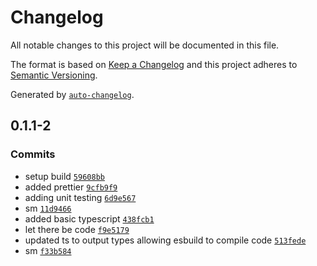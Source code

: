 # Changelog

All notable changes to this project will be documented in this file.

The format is based on [Keep a Changelog](https://keepachangelog.com/en/1.0.0/)
and this project adheres to [Semantic Versioning](https://semver.org/spec/v2.0.0.html).

Generated by [`auto-changelog`](https://github.com/CookPete/auto-changelog).

## 0.1.1-2

### Commits

- setup build [`59608bb`](https://github.com/jordanpapaleo/creating-react-libraries-from-scratch/commit/59608bb220e9c8b7880516d0a648a8640b6cd455)
- added prettier [`9cfb9f9`](https://github.com/jordanpapaleo/creating-react-libraries-from-scratch/commit/9cfb9f930565784e928d3e6a86777c8eacf681f2)
- adding unit testing [`6d9e567`](https://github.com/jordanpapaleo/creating-react-libraries-from-scratch/commit/6d9e567cbb34414466cdd1f8846dab9059210244)
- sm [`11d9466`](https://github.com/jordanpapaleo/creating-react-libraries-from-scratch/commit/11d9466986d6e9364421077b9071f854d6ee7e8b)
- added basic typescript [`438fcb1`](https://github.com/jordanpapaleo/creating-react-libraries-from-scratch/commit/438fcb194f0b3f2bbaee1fe5fbb60854fe49cd2a)
- let there be code [`f9e5179`](https://github.com/jordanpapaleo/creating-react-libraries-from-scratch/commit/f9e51796560d67ede38191ed4f1d7b878972c879)
- updated ts to output types allowing esbuild to compile code [`513fede`](https://github.com/jordanpapaleo/creating-react-libraries-from-scratch/commit/513fede0c9195a3184f13104117d50ed0d38ce7c)
- sm [`f33b584`](https://github.com/jordanpapaleo/creating-react-libraries-from-scratch/commit/f33b5849cf7fb4df667baa81d93924dc30a888d6)
